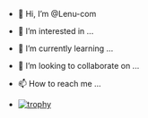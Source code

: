 - 👋 Hi, I’m @Lenu-com
- 👀 I’m interested in ...
- 🌱 I’m currently learning ...
- 💞️ I’m looking to collaborate on ...
- 📫 How to reach me ...

- [![trophy](https://github-profile-trophy.vercel.app/?username=ryo-ma)](https://github.com/ryo-ma/github-profile-trophy)

<!---
Lenu-com/Lenu-com is a ✨ special ✨ repository because its `README.md` (this file) appears on your GitHub profile.
You can click the Preview link to take a look at your changes.
--->
